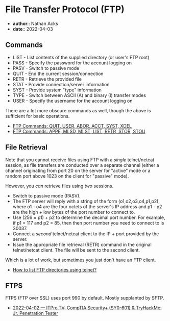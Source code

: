 # File Transfer Protocol (FTP)

* **author**:: Nathan Acks
* **date**:: 2022-04-03

## Commands

* LIST - List contents of the supplied directory (or user's FTP root)
* PASS - Specify the password for the account logging on
* PASV - Switch to passive mode
* QUIT - End the current session/connection
* RETR - Retrieve the provided file
* STAT - Provide connection/server information
* SYST - Provide system "type" information
* TYPE - Switch between ASCII (A) and binary (I) transfer modes
* USER - Specify the username for the account logging on

There are a lot more obscure commands as well, though the above is sufficient for basic operations.

* [FTP Commands: QUIT, USER, ABOR, ACCT, SYST, XDEL](https://www.serv-u.com/resource/tutorial/quit-user-abor-acct-syst-xdel-ftp-command)
* [FTP Commands: APPE, MLSD, MLST, LIST, RETR, STOR, STOU](https://www.serv-u.com/resource/tutorial/appe-stor-stou-retr-list-mlsd-mlst-ftp-command)

## File Retrieval

Note that you cannot receive files using FTP with a *single* telnet/netcat session, as file transfers are conducted over a separate channel (either a channel originating from port 20 on the server for "active" mode or a random port above 1023 on the client for "passive" mode).

However, you *can* retrieve files using *two* sessions.

* Switch to passive mode (PASV).
* The FTP server will reply with a string of the form (o1,o2,o3,o4,p1,p2), where o1 - o4 are the four octets of the server's IP address and p1 - p2 are the high + low bytes of the port number to connect to.
* Use (256 × p1) + p2 to determine the decimal port number. For example, if p1 = 117 and p2 = 85, then then port number you need to connect to is 30037.
* Connect a *second* telnet/netcat client to the IP + port provided by the server.
* Issue the appropriate file retrieval (RETR) command in the original telnet/netcat client. The file will be sent to the second client.

Which is a lot of work, but sometimes you just don't have an FTP client.

* [How to list FTP directories using telnet?](https://stackoverflow.com/questions/50324402/how-to-list-ftp-directories-using-telnet#comment126707507_50324402)

## FTPS

FTPS (FTP over SSL) uses port 990 by default. Mostly supplanted by SFTP.

* [2022-04-02 — ITPro.TV: CompTIA Security+ (SY0-601) & TryHackMe: Jr. Penetration Tester](../log/2022-04-02-itprotv-comptia-security-plus-and-tryhackme-jr-penetration-tester.md)
